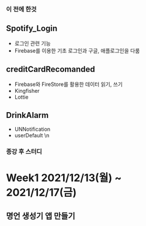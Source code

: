 ### 이 전에 한것
## Spotify_Login
- 로그인 관련 기능
- Firebase를 이용한 기초 로그인과 구글, 애플로그인을 다룸
## creditCardRecomanded
- Firebase와 FireStore를 활용한 데이터 읽기, 쓰기
- Kingfisher
- Lottie
## DrinkAlarm
- UNNotification
- userDefault
\n
### 종강 후 스터디
# Week1 2021/12/13(월) ~ 2021/12/17(금)
## 명언 생성기 앱 만들기
